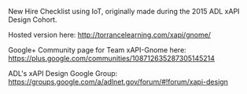 New Hire Checklist using IoT, originally made during the 2015 ADL xAPI Design Cohort.

Hosted version here:
http://torrancelearning.com/xapi/gnome/

Google+ Community page for Team xAPI-Gnome here:
https://plus.google.com/communities/108712635287305145214

ADL's xAPI Design Google Group:
https://groups.google.com/a/adlnet.gov/forum/#!forum/xapi-design
